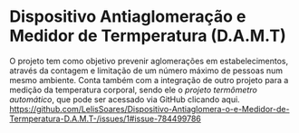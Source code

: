 # Dispositivo Antiaglomeração e Medidor de Termperatura (D.A.M.T)
O projeto tem como objetivo prevenir aglomerações em estabelecimentos, através da contagem e limitação de um número máximo de pessoas num mesmo ambiente. Conta 
também com a integração de outro projeto para a medição da temperatura corporal, sendo ele o *projeto termômetro automático*, que pode ser acessado via GitHub clicando aqui.  
https://github.com/LelisSoares/Dispositivo-Antiaglomera-o-e-Medidor-de-Termperatura-D.A.M.T-/issues/1#issue-784499786

